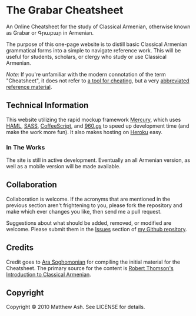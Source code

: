 The Grabar Cheatsheet
=====================

An Online Cheatsheet for the study of Classical Armenian, otherwise known as Grabar or Գրաբար in Armenian.

The purpose of this one-page website is to distill basic Classical Armenian grammatical forms into a simple to navigate reference work. This will be useful for students, scholars, or clergy who study or use Classical Armenian.

_Note:_ If you're unfamiliar with the modern connotation of the term "Cheatsheet", it does not refer to [a tool for cheating][1], but a very [abbreviated reference material][2].

Technical Information
---------------------
This website utilizing the rapid mockup framework [Mercury][3], which uses [HAML][4], [SASS][5], [CoffeeScript][6], and [960.gs][7] to speed up development time (and make the work more fun). It also makes hosting on [Heroku][8] easy.

### In The Works
The site is still in active development. Eventually an all Armenian version, as well as a mobile version will be made available.

Collaboration
-------------
Collaboration is welcome. If the acronyms that are mentioned in the previous section aren't frightening to you, please fork the repository and make which ever changes you like, then send me a pull request.

Suggestions about what should be added, removed, or modified are welcome. Please submit them in the [Issues][9] section of [my Github repsitory][10].

Credits
-------
Credit goes to [Ara Soghomonian][11] for compiling the initial material for the Cheatsheet. The primary source for the content is [Robert Thomson's Introduction to Classical Armenian][12].

Copyright
---------
Copyright © 2010 Matthew Ash. See LICENSE for details.

[1]: http://www.wikihow.com/Cheat-Using-a-Cheat-Sheet
[2]: http://en.wikipedia.org/wiki/Cheat_sheet#As_reference_cards
[3]: http://mercury.heroku.com
[4]: http://haml-lang.com/
[5]: http://sass-lang.com/
[6]: http://jashkenas.github.com/coffee-script/
[7]: http://960.gs
[8]: http://heroku.com
[9]: http://github.com/mattash/The-Grabar-Cheatsheet/issues
[10]: http://github.com/mattash/The-Grabar-Cheatsheet
[11]: http://www.facebook.com/Rookie
[12]: http://www.amazon.com/Introduction-Classical-Armenian-Robert-Thomson/dp/0882060724